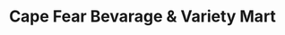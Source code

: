 ---
title: "Cape Fear Bevarage & Variety Mart"
url: /lillington/cape-fear-bevarage-and-variety-mart/
shop: convenience
---